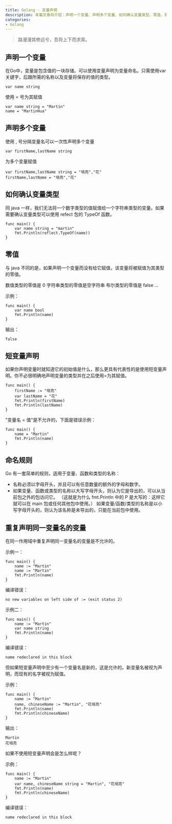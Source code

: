 ```yaml
---
title: Golang - 变量声明
description: 本篇文章将介绍：声明一个变量、声明多个变量、如何确认变量类型、零值、短变量声明、命名规则、重复声明同一变量名的变量
categories:
- Golang
---
```


> 路漫漫其修远兮，吾将上下而求索。

## 声明一个变量

在Go中，变量是包含值的一块存储。可以使用变量声明为变量命名。只需使用var关键字，后跟所需的名称以及变量将保存的值的类型。

```
var name string
```

使用 = 号为其赋值
```
var name string = "Martin"
name = "MartinHua"
```

## 声明多个变量

使用 , 号分隔变量名可以一次性声明多个变量
```
var firstName,lastName string
```

为多个变量赋值
```
var firstName,lastName string = "培亮","花"
firstName,lastName = "培亮","花"
```

## 如何确认变量类型

同 java 一样，我们无法将一个数字类型的值赋值给一个字符串类型的变量。如果需要确认变量类型可以使用 refect 包的 TypeOf 函数。
```
func main() {
    var name string = "martin"
    fmt.Println(reflect.TypeOf(name))
}
```

## 零值

与 java 不同的是，如果声明一个变量而没有给它赋值，该变量将被赋值为其类型的零值。

数值类型的零值是 0
字符串类型的零值是空字符串
布尔类型的零值是 false
...

示例：
```
func main() {
    var name bool
    fmt.Println(name)
}
```
输出：
```
false
```

## 短变量声明
如果你声明变量时就知道它的初始值是什么，那么更具有代表性的是使用短变量声明。你不必很明确地声明变量的类型并在之后使用=为其赋值。

```
func main() {
	firstName := "培亮"
	var lastName = "花"
	fmt.Println(firstName)
	fmt.Println(lastName)
}
```

"变量名 = 值"是不允许的，下面是错误示例：
```
func main() {
	name = "Martin"
	fmt.Println(name)
}
```

## 命名规则

Go 有一套简单的规则，适用于变量、函数和类型的名称：

- 名称必须以字母开头，并且可以有任意数量的额外的字母和数字。
- 如果变量、函数或类型的名称以大写字母开头，则认为它是导出的，可以从当前包之外的包访问它。
  （这就是为什么 fmt.Println 中的 P 是大写的：这样它就可以在 main 包或任何其他包中使用。）
  如果变量/函数/类型的名称是以小写字母开头的，则认为该名称是未导出的，只能在当前包中使用。
  
## 重复声明同一变量名的变量

在同一作用域中重复声明同一变量名的变量是不允许的。

示例一：
```
func main() {
	name := "Martin"
	name := "Martin"
	fmt.Println(name)
}
```
编译错误：
```
no new variables on left side of := (exit status 2)
```

示例二：
```
func main() {
	name := "Martin"
	var name string
	fmt.Println(name)
}
```
编译错误：
```
name redeclared in this block
```

但如果短变量声明中至少有一个变量名是新的，这是允许的。新变量名被视为声明，而现有的名字被视为赋值。

示例：
```
func main() {
	name := "Martin"
	name, chineseName := "Martin", "花培亮"
	fmt.Println(name)
	fmt.Println(chineseName)
}
```
输出：
```
Martin
花培亮
```

如果不使用短变量声明会是怎么样呢？

示例：
```
func main() {
	name := "Martin"
	var name, chineseName string = "Martin", "花培亮"
	fmt.Println(name)
	fmt.Println(chineseName)
}
```
编译错误：
```
name redeclared in this block
```







